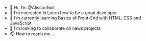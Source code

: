 - 👋 Hi, I’m @AlissonNoli
- 👀 I’m interested in Learn how to be a good developer
- 🌱 I’m currently learning Basics of Front-End with HTML, CSS and JavaScript
- 💞️ I’m looking to collaborate on news projects
- 📫 How to reach me ...

<!---
AlissonNoli/AlissonNoli is a ✨ special ✨ repository because its `README.md` (this file) appears on your GitHub profile.
You can click the Preview link to take a look at your changes.
--->
